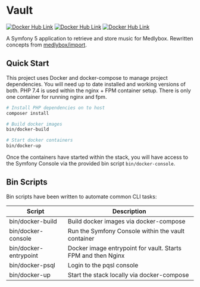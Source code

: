 # Vault
[![Docker Hub Link](https://img.shields.io/docker/image-size/medleybox/vault/latest?style=for-the-badge)][dockerhub-vault]
[![Docker Hub Link](https://img.shields.io/docker/cloud/automated/medleybox/vault?style=for-the-badge)][dockerhub-vault-builds]
[![Docker Hub Link](https://img.shields.io/docker/cloud/build/medleybox/vault?style=for-the-badge)][dockerhub-vault-builds]

A Symfony 5 application to retrieve and store music for Medlybox. Rewritten concepts from  [medlybox/import][github-import].

## Quick Start
This project uses Docker and docker-compose to manage project dependencies. You will need up to date installed and working versions of both. PHP 7.4 is used within the nginx + FPM container setup. There is only one container for running nginx and fpm.

```bash
# Install PHP dependencies on to host
composer install

# Build docker images
bin/docker-build

# Start docker containers
bin/docker-up
```

Once the containers have started within the stack, you will have access to the Symfony Console via the provided bin script `bin/docker-console`.

## Bin Scripts
Bin scripts have been written to automate common CLI tasks:

| Script | Description |
|--|--|
| bin/docker-build | Build docker images via docker-compose |
| bin/docker-console | Run the Symfony Console within the vault container |
| bin/docker-entrypoint | Docker image entrypoint for vault. Starts FPM and then Nginx |
| bin/docker-psql | Login to the pqsl console |
| bin/docker-up | Start the stack locally via docker-compose  |

[github-import]: https://github.com/medleybox/import
[dockerhub-vault]: https://hub.docker.com/repository/docker/medleybox/vault
[dockerhub-vault-builds]: https://hub.docker.com/repository/docker/medleybox/vault/builds

